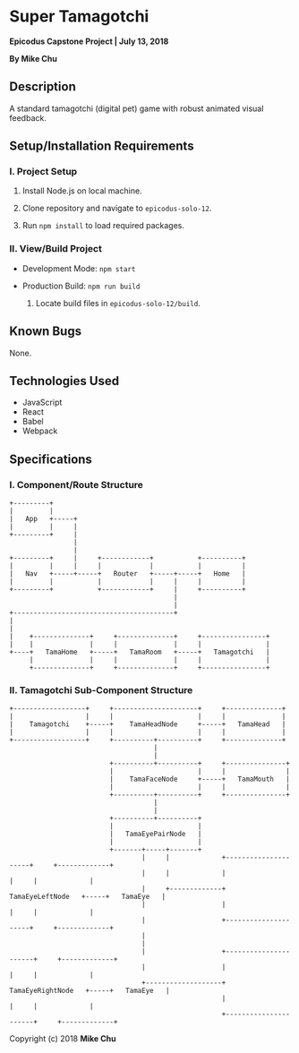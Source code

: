# Super Tamagotchi

**Epicodus Capstone Project | July 13, 2018**

**By Mike Chu**

## Description

A standard tamagotchi (digital pet) game with robust animated visual feedback.

## Setup/Installation Requirements

### I. Project Setup

1. Install Node.js on local machine.

2. Clone repository and navigate to `epicodus-solo-12`.

3. Run `npm install` to load required packages.

### II. View/Build Project

- Development Mode: `npm start`

- Production Build: `npm run build`

  1. Locate build files in `epicodus-solo-12/build`.

## Known Bugs

None.

## Technologies Used

- JavaScript
- React
- Babel
- Webpack

## Specifications

### I. Component/Route Structure

```
+---------+
|         |
|   App   +-----+
|         |     |
+---------+     |
                |
                |
+---------+     |     +------------+           +----------+
|         |     |     |            |           |          |
|   Nav   +-----+-----+   Router   +-----+-----+   Home   |
|         |           |            |     |     |          |
+---------+           +------------+     |     +----------+
                                         |
                                         |
+----------------------------------------+
|
|
|    +--------------+     +--------------+     +----------------+
|    |              |     |              |     |                |
+----+   TamaHome   +-----+   TamaRoom   +-----+   Tamagotchi   |
     |              |     |              |     |                |
     +--------------+     +--------------+     +----------------+
```

### II. Tamagotchi Sub-Component Structure

```
+------------------+     +---------------------+     +--------------+
|                  |     |                     |     |              |
|    Tamagotchi    +-----+    TamaHeadNode     +-----+   TamaHead   |
|                  |     |                     |     |              |
+------------------+     +----------+----------+     +--------------+
                                    |
                                    |
                         +----------+----------+     +---------------+
                         |                     |     |               |
                         |    TamaFaceNode     +-----+   TamaMouth   |
                         |                     |     |               |
                         +----------+----------+     +---------------+
                                    |
                                    |
                         +----------+----------+
                         |                     |
                         |   TamaEyePairNode   |
                         |                     |
                         +-------+-----+-------+
                                 |     |             +---------------------+     +-------------+
                                 |     |             |                     |     |             |
                                 |     +-------------+   TamaEyeLeftNode   +-----+   TamaEye   |
                                 |                   |                     |     |             |
                                 |                   +---------------------+     +-------------+
                                 |
                                 |
                                 |                   +----------------------+     +-------------+
                                 |                   |                      |     |             |
                                 +-------------------+   TamaEyeRightNode   +-----+   TamaEye   |
                                                     |                      |     |             |
                                                     +----------------------+     +-------------+

```

Copyright (c) 2018 **Mike Chu**
